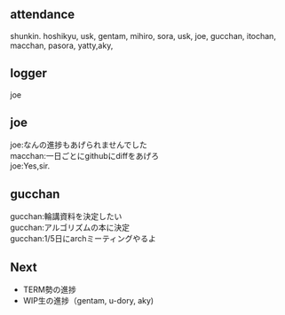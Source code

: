 ## attendance
shunkin. hoshikyu, usk, gentam,  mihiro, sora, usk, joe, gucchan, itochan, macchan, pasora, yatty,aky,
## logger
joe

## joe
joe:なんの進捗もあげられませんでした  
macchan:一日ごとにgithubにdiffをあげろ  
joe:Yes,sir.  

## gucchan 
gucchan:輪講資料を決定したい  
gucchan:アルゴリズムの本に決定  
gucchan:1/5日にarchミーティングやるよ  

## Next
- TERM勢の進捗
- WIP生の進捗（gentam, u-dory, aky)
